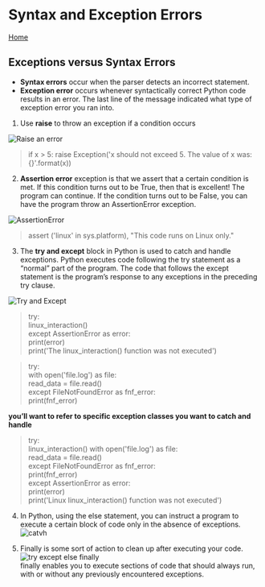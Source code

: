 # Syntax and Exception Errors
[Home](../README.md)  
## Exceptions versus Syntax Errors
* __Syntax errors__ occur when the parser detects an incorrect statement.  
* __Exception error__ occurs whenever syntactically correct Python code results in an error. The last line of the message indicated what type of exception error you ran into. 
1. Use __raise__ to throw an exception if a condition occurs  

![Raise an error](https://files.realpython.com/media/raise.3931e8819e08.png)
> if x > 5:
    raise Exception('x should not exceed 5. The value of x was: {}'.format(x))  
2. __Assertion error__ exception is that we assert that a certain condition is met. If this condition turns out to be True, then that is excellent! The program can continue. If the condition turns out to be False, you can have the program throw an AssertionError exception.  

![AssertionError](https://files.realpython.com/media/assert.f6d344f0c0b4.png)

>assert ('linux' in sys.platform), "This code runs on Linux only."  

3. The __try and except__ block in Python is used to catch and handle exceptions. Python executes code following the try statement as a “normal” part of the program. The code that follows the except statement is the program’s response to any exceptions in the preceding try clause.  

![Try and Except](https://files.realpython.com/media/try_except.c94eabed2c59.png)

>   try:    
      linux_interaction()  
    except AssertionError as error:  
      print(error)  
      print('The linux_interaction() function was not executed')  

>   try:  
    with open('file.log') as file:  
        read_data = file.read()  
except FileNotFoundError as fnf_error:  
    print(fnf_error)  

__you’ll want to refer to specific exception classes you want to catch and handle__

>   try:  
      linux_interaction()
      with open('file.log') as file:  
        read_data = file.read()  
    except FileNotFoundError as fnf_error:  
      print(fnf_error)  
    except AssertionError as error:  
      print(error)  
      print('Linux linux_interaction()   function was not executed')  

4. In Python, using the else statement, you can instruct a program to execute a certain block of code only in the absence of exceptions.    
![catvh](https://files.realpython.com/media/try_except_else.703aaeeb63d3.png) 

5. Finally is some sort of action to clean up after executing your code. 
![try except else finally](https://files.realpython.com/media/try_except_else_finally.a7fac6c36c55.png)   
finally enables you to execute sections of code that should always run, with or without any previously encountered exceptions.
